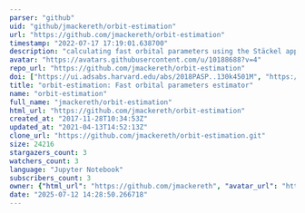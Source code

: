 ```yaml
---
parser: "github"
uid: "github/jmackereth/orbit-estimation"
url: "https://github.com/jmackereth/orbit-estimation"
timestamp: "2022-07-17 17:19:01.638700"
description: "calculating fast orbital parameters using the Stäckel approximation"
avatar: "https://avatars.githubusercontent.com/u/10188688?v=4"
repo_url: "https://github.com/jmackereth/orbit-estimation"
doi: ["https://ui.adsabs.harvard.edu/abs/2018PASP..130k4501M", "https://ui.adsabs.harvard.edu/abs/2018ascl.soft04009M/abstract"]
title: "orbit-estimation: Fast orbital parameters estimator"
name: "orbit-estimation"
full_name: "jmackereth/orbit-estimation"
html_url: "https://github.com/jmackereth/orbit-estimation"
created_at: "2017-11-28T10:34:53Z"
updated_at: "2021-04-13T14:52:13Z"
clone_url: "https://github.com/jmackereth/orbit-estimation.git"
size: 24216
stargazers_count: 3
watchers_count: 3
language: "Jupyter Notebook"
subscribers_count: 3
owner: {"html_url": "https://github.com/jmackereth", "avatar_url": "https://avatars.githubusercontent.com/u/10188688?v=4", "login": "jmackereth", "type": "User"}
date: "2025-07-12 14:28:50.266718"
---
```

